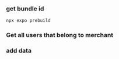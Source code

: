 ### get bundle id

`npx expo prebuild`

### Get all users that belong to merchant

  <!-- async function getUserDataFromMerchant() {
    const querySnapshot = await getDocs(
      collection(db, "merchants", "lumberjack", "users")
    );
    querySnapshot.forEach(async (doc) => {
      const {user} = doc.data();
      const userDoc = await getDoc(user);

      if (userDoc.exists()) {
        console.log("User data: ", userDoc.data());
      } else {
        console.log("No such user document!");
      }
    }); -->

### add data

  <!-- const handleData = async () => {
    try {
      const docRef = await addDoc(
        collection(db, "merchant", "lumberjack", "user"),
        {
          first: "Ada",
          last: "Lovelace",
          born: 1815,
        }
      );
      console.log("Document written with ID: ", docRef.id);
    } catch (e) {
      console.error("Error adding document: ", e);
    }
  }; -->
